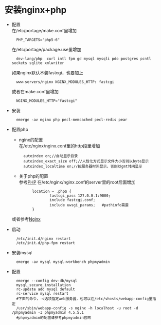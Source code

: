 # 安装nginx+php
* 配置  
    在/etc/portage/make.conf里增加

        PHP_TARGETS="php5-6"
    在/etc/portage/package.use里增加

        dev-lang/php  curl intl fpm gd mysql mysqli pdo postgres pcntl sockets sqlite xmlwriter
    如果nginx默认不装fastcgi，也要加上

        www-servers/nginx NGINX_MODULES_HTTP: fastcgi
    或者在make.conf里增加

        NGINX_MODULES_HTTP="fastcgi"
* 安装

        emerge -av nginx php pecl-memcached pecl-redis pear
* 配置php
    * nginx的配置  
    在/etc/nginx/nginx.conf里的http段里增加

            autoindex on;//自动显示目录
            autoindex_exact_size off;//人性化方式显示文件大小否则以byte显示
            autoindex_localtime on;//按服务器时间显示，否则以gmt时间显示
    * 关于php的配置  
    参考[PHP](https://wiki.gentoo.org/wiki/PHP)
    在/etc/nginx/nginx.conf的server里的root后面增加

                location ~ .php$ {
                        fastcgi_pass 127.0.0.1:9000;
                        include fastcgi.conf;
                        include uwsgi_params;   #pathinfo需要
                }
    或者参考[Nginx](https://wiki.gentoo.org/wiki/Nginx)
* 启动

        /etc/init.d/nginx restart
        /etc/init.d/php-fpm restart
* 安装mysql

        emerge -av mysql mysql-workbench phpmyadmin
* 配置
        
        emerge --config dev-db/mysql
        mysql_secure_installation
        rc-update add mysql default
        rc-service mysql restart
        #下面的命令，-s选项指定web服务器，也可以在/etc/vhosts/webapp-config里指定
        /usr/sbin/webapp-config -s nginx -h localhost -u root -d /phpmyadmin -I phpmyadmin 4.5.5.1 
        #phpmyadmin的配置请参考phpmyadmin官网

